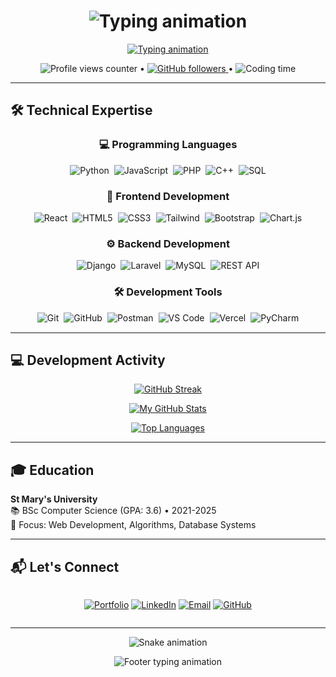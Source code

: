 
<h1 align="center">
  <img src="https://readme-typing-svg.demolab.com?font=Fira+Code&pause=1000&color=22D3EE&center=true&vCenter=true&width=435&lines=Hi+there+%F0%9F%91%8B+I'm+Natnael;Full-stack+Developer+%E2%9A%99%EF%B8%8F;Laravel+%26+Django+Specialist;UI%2FUX+Enthusiast+%F0%9F%8E%A8" alt="Typing animation" />
</h1>

<div align="center">
  <a href="https://git.io/typing-svg">
    <img src="https://readme-typing-svg.demolab.com?font=Fira+Code&duration=3000&pause=1000&color=22D3EE&center=true&vCenter=true&width=600&lines=Crafting+robust+web+applications;From+backend+logic+to+polished+interfaces;Clean+code+%26+modern+design" alt="Typing animation" />
  </a>
</div>

<p align="center">
  <img src="https://komarev.com/ghpvc/?username=natnael&label=Profile+Views&color=0e75b6&style=flat" alt="Profile views counter" /> 
  • <a href="https://github.com/natnael?tab=followers">
    <img src="https://img.shields.io/github/followers/natnael?label=Followers&style=social" alt="GitHub followers">
  </a>
  • <img src="https://wakatime.com/badge/user/yourusername.svg" alt="Coding time" />
</p>

---

## 🛠️ Technical Expertise

<div align="center">

### 💻 Programming Languages
<div style="display: flex; flex-wrap: wrap; justify-content: center; gap: 8px; margin: 15px 0;">
  <img src="https://img.shields.io/badge/Python-3776AB?style=for-the-badge&logo=python&logoColor=white" alt="Python">
  <img src="https://img.shields.io/badge/JavaScript-F7DF1E?style=for-the-badge&logo=javascript&logoColor=black" alt="JavaScript">
  <img src="https://img.shields.io/badge/PHP-777BB4?style=for-the-badge&logo=php&logoColor=white" alt="PHP">
  <img src="https://img.shields.io/badge/C%2B%2B-00599C?style=for-the-badge&logo=c%2B%2B&logoColor=white" alt="C++">
  <img src="https://img.shields.io/badge/SQL-003B57?style=for-the-badge&logo=mysql&logoColor=white" alt="SQL">
</div>

### 🎨 Frontend Development
<div style="display: flex; flex-wrap: wrap; justify-content: center; gap: 8px; margin: 15px 0;">
  <img src="https://img.shields.io/badge/React-20232A?style=for-the-badge&logo=react&logoColor=61DAFB" alt="React">
  <img src="https://img.shields.io/badge/HTML5-E34F26?style=for-the-badge&logo=html5&logoColor=white" alt="HTML5">
  <img src="https://img.shields.io/badge/CSS3-1572B6?style=for-the-badge&logo=css3&logoColor=white" alt="CSS3">
  <img src="https://img.shields.io/badge/Tailwind_CSS-38B2AC?style=for-the-badge&logo=tailwind-css&logoColor=white" alt="Tailwind">
  <img src="https://img.shields.io/badge/Bootstrap-563D7C?style=for-the-badge&logo=bootstrap&logoColor=white" alt="Bootstrap">
  <img src="https://img.shields.io/badge/Chart.js-FF6384?style=for-the-badge&logo=chartdotjs&logoColor=white" alt="Chart.js">
</div>

### ⚙️ Backend Development
<div style="display: flex; flex-wrap: wrap; justify-content: center; gap: 8px; margin: 15px 0;">
  <img src="https://img.shields.io/badge/Django-092E20?style=for-the-badge&logo=django&logoColor=white" alt="Django">
  <img src="https://img.shields.io/badge/Laravel-FF2D20?style=for-the-badge&logo=laravel&logoColor=white" alt="Laravel">
  <img src="https://img.shields.io/badge/MySQL-4479A1?style=for-the-badge&logo=mysql&logoColor=white" alt="MySQL">
  <img src="https://img.shields.io/badge/REST_API-FF6C37?style=for-the-badge&logo=postman&logoColor=white" alt="REST API">
</div>

### 🛠️ Development Tools
<div style="display: flex; flex-wrap: wrap; justify-content: center; gap: 8px; margin: 15px 0;">
  <img src="https://img.shields.io/badge/Git-F05032?style=for-the-badge&logo=git&logoColor=white" alt="Git">
  <img src="https://img.shields.io/badge/GitHub-181717?style=for-the-badge&logo=github&logoColor=white" alt="GitHub">
  <img src="https://img.shields.io/badge/Postman-FF6C37?style=for-the-badge&logo=postman&logoColor=white" alt="Postman">
  <img src="https://img.shields.io/badge/Visual_Studio_Code-007ACC?style=for-the-badge&logo=visual-studio-code&logoColor=white" alt="VS Code">
  <img src="https://img.shields.io/badge/Vercel-000000?style=for-the-badge&logo=vercel&logoColor=white" alt="Vercel">
  <img src="https://img.shields.io/badge/PyCharm-000000?style=for-the-badge&logo=pycharm&logoColor=white" alt="PyCharm">
</div>

</div>

---

## 💻 Development Activity

<div align="center">

[![GitHub Streak](https://streak-stats.demolab.com?user=natnael&theme=dark&border_radius=5&mode=weekly&fire=DD2727)](https://git.io/streak-stats)

[![My GitHub Stats](https://github-readme-stats.vercel.app/api?username=natnael&show_icons=true&count_private=true&theme=dark&include_all_commits=true&border_radius=10&hide_border=true&bg_color=0D1117)](https://github.com/anuraghazra/github-readme-stats)

[![Top Languages](https://github-readme-stats.vercel.app/api/top-langs/?username=natnael&layout=compact&theme=dark&border_radius=10&hide_border=true&bg_color=0D1117&langs_count=8)](https://github.com/anuraghazra/github-readme-stats)

</div>

---

## 🎓 Education

**St Mary's University**  
📚 BSc Computer Science (GPA: 3.6) • 2021-2025  
📖 Focus: Web Development, Algorithms, Database Systems  

---

## 📬 Let's Connect

<div align="center" style="display: flex; flex-wrap: wrap; justify-content: center; gap: 10px;">

[![Portfolio](https://img.shields.io/badge/-Portfolio-FF4088?style=for-the-badge&logo=google-chrome&logoColor=white)](https://yourportfolio.com)
[![LinkedIn](https://img.shields.io/badge/-LinkedIn-0A66C2?style=for-the-badge&logo=linkedin&logoColor=white)](https://linkedin.com/in/yourprofile)
[![Email](https://img.shields.io/badge/-Email-EA4335?style=for-the-badge&logo=gmail&logoColor=white)](mailto:youremail@domain.com)
[![GitHub](https://img.shields.io/badge/-GitHub-181717?style=for-the-badge&logo=github&logoColor=white)](https://github.com/natnael)

</div>

---

<div align="center">
  
![Snake animation](https://github.com/natnael/natnael/blob/output/github-contribution-grid-snake-dark.svg)

</div>

<p align="center">
  <img src="https://readme-typing-svg.demolab.com?font=Fira+Code&pause=1000&color=22D3EE&center=true&vCenter=true&width=500&lines=Passionate+about+clean%2C+efficient+code;Let's+connect+and+collaborate%21;Building+the+web+of+tomorrow" alt="Footer typing animation" />
</p>
